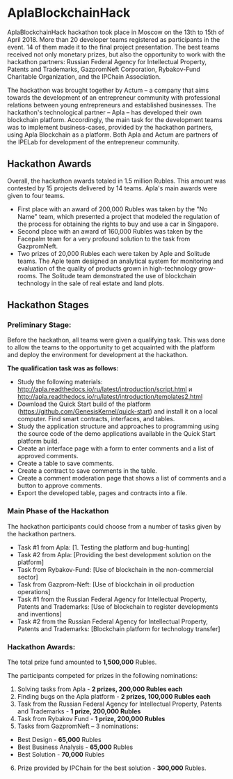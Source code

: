 # AplaBlockchainHack

AplaBlockchainHack hackathon took place in Moscow on the 13th to 15th of April 2018. More than 20 developer teams registered as participants in the event. 14 of them made it to the final project presentation. The best teams received not only monetary prizes, but also the opportunity to work with the hackathon partners: Russian Federal Agency for Intellectual Property, Patents and Trademarks, GazpromNeft Corporation, Rybakov-Fund Charitable Organization, and the IPChain Association.

The hackathon was brought together by Actum – a company that aims towards the development of an entrepreneur community with professional relations between young entrepreneurs and established businesses. The hackathon's technological partner – Apla – has developed their own blockchain platform. Accordingly, the main task for the development teams was to implement business-cases, provided by the hackathon partners, using Apla Blockchain as a platform. Both Apla and Actum are partners of the IPELab for development of the entrepreneur community.

## Hackathon Awards

Overall, the hackathon awards totaled in 1.5 million Rubles. This amount was contested by 15 projects delivered by 14 teams. Apla's main awards were given to four teams.

- First place with an award of 200,000 Rubles was taken by the "No Name" team, which presented a project that modeled the regulation of the process for obtaining the rights to buy and use a car in Singapore.
- Second place with an award of 160,000 Rubles was taken by the Facepalm team for a very profound solution to the task from GazpromNeft.
- Two prizes of 20,000 Rubles each were taken by Aple and Solitude teams. The Aple team designed an analytical system for monitoring and evaluation of the quality of products grown in high-technology grow-rooms. The Solitude team demonstrated the use of blockchain technology in the sale of real estate and land plots.

   
## Hackathon Stages
### Preliminary Stage:
Before the hackathon, all teams were given a qualifying task. This was done to allow the teams to the opportunity to get acquainted with the platform and deploy the environment for development at the hackathon.

**The qualification task was as follows:** 
  - Study the following materials: http://apla.readthedocs.io/ru/latest/introduction/script.html и http://apla.readthedocs.io/ru/latest/introduction/templates2.html 
  - Download the Quick Start build of the platform (https://github.com/GenesisKernel/quick-start) and install it on a local computer. Find smart contracts, interfaces, and tables.
  - Study the application structure and approaches to programming using the source code of the demo applications available in the Quick Start platform build.
  - Create an interface page with a form to enter comments and a list of approved comments. 
  - Create a table to save comments.
  - Create a contract to save comments in the table.
  - Create a comment moderation page that shows a list of comments and a button to approve comments.
  - Export the developed table, pages and contracts into a file.

### Main Phase of the Hackathon
The hackathon participants could choose from a number of tasks given by the hackathon partners.

 - Task #1 from Apla: [1. Testing the platform and bug-hunting] 
 - Task #2 from Apla: [Providing the best development solution on the platform] 
 - Task from Rybakov-Fund: [Use of blockchain in the non-commercial sector]
 - Task from Gazprom-Neft: [Use of blockchain in oil production operations]
 - Task #1 from the Russian Federal Agency for Intellectual Property, Patents and Trademarks: [Use of blockchain to register developments and inventions]
 - Task #2 from the Russian Federal Agency for Intellectual Property, Patents and Trademarks: [Blockchain platform for technology transfer]

### Hackathon Awards:
The total prize fund amounted to **1,500,000** Rubles.

The participants competed for prizes in the following nominations:
1. Solving tasks from Apla - **2 prizes, 200,000 Rubles each**
2. Finding bugs on the Apla platform - **2 prizes, 100,000 Rubles each**
3. Task from the Russian Federal Agency for Intellectual Property, Patents and Trademarks - **1 prize, 200,000 Rubles**
4. Task from Rybakov Fund - **1 prize, 200,000 Rubles**
5. Tasks from GazpromNeft – 3 nominations:
 - Best Design - **65,000** Rubles
 - Best Business Analysis - **65,000** Rubles
 - Best Solution - **70,000** Rubles
6. Prize provided by IPChain for the best solution - **300,000** Rubles.

